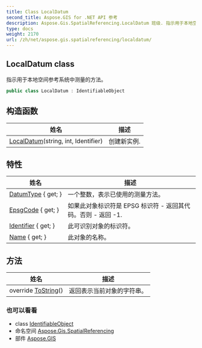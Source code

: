 ```yaml
---
title: Class LocalDatum
second_title: Aspose.GIS for .NET API 参考
description: Aspose.Gis.SpatialReferencing.LocalDatum 班级. 指示用于本地空间参考系统中测量的方法
type: docs
weight: 2170
url: /zh/net/aspose.gis.spatialreferencing/localdatum/
---
```

## LocalDatum class

指示用于本地空间参考系统中测量的方法。

```csharp
public class LocalDatum : IdentifiableObject
```

## 构造函数

| 姓名 | 描述 |
| --- | --- |
| [LocalDatum](localdatum/)(string, int, Identifier) | 创建新实例. |

## 特性

| 姓名 | 描述 |
| --- | --- |
| [DatumType](../../aspose.gis.spatialreferencing/localdatum/datumtype/) { get; } | 一个整数，表示已使用的测量方法。 |
| [EpsgCode](../../aspose.gis.spatialreferencing/identifiableobject/epsgcode/) { get; } | 如果此对象标识符是 EPSG 标识符 - 返回其代码。否则 - 返回 -1. |
| [Identifier](../../aspose.gis.spatialreferencing/identifiableobject/identifier/) { get; } | 此可识别对象的标识符。 |
| [Name](../../aspose.gis.spatialreferencing/identifiableobject/name/) { get; } | 此对象的名称。 |

## 方法

| 姓名 | 描述 |
| --- | --- |
| override [ToString](../../aspose.gis.spatialreferencing/identifiableobject/tostring/)() | 返回表示当前对象的字符串。 |

### 也可以看看

* class [IdentifiableObject](../identifiableobject/)
* 命名空间 [Aspose.Gis.SpatialReferencing](../../aspose.gis.spatialreferencing/)
* 部件 [Aspose.GIS](../../)


